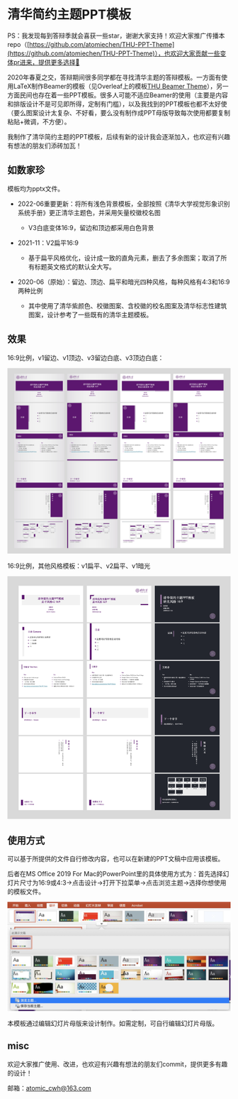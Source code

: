 # 清华简约主题PPT模板

PS：我发现每到答辩季就会喜获一些star，谢谢大家支持！欢迎大家推广传播本repo（[https://github.com/atomiechen/THU-PPT-Theme](https://github.com/atomiechen/THU-PPT-Theme)），也欢迎大家贡献一些变体pr进来，提供更多选择🤠



2020年春夏之交，答辩期间很多同学都在寻找清华主题的答辩模板。一方面有使用LaTeX制作Beamer的模板（见Overleaf上的模板[THU Beamer Theme](https://www.overleaf.com/latex/templates/thu-beamer-theme/vwnqmzndvwyb)），另一方面民间也存在着一些PPT模板。很多人可能不适应Beamer的使用（主要是内容和排版设计不是可见即所得，定制有门槛），以及我找到的PPT模板也都不太好使（要么图案设计太复杂、不好看，要么没有制作成PPT母版导致每次使用都要复制粘贴+微调，不方便）。

我制作了清华简约主题的PPT模板，后续有新的设计我会逐渐加入，也欢迎有兴趣有想法的朋友们添砖加瓦！



## 如数家珍

模板均为pptx文件。

- 2022-06重要更新：将所有浅色背景模板，全部按照《清华大学视觉形象识别系统手册》更正清华主题色，并采用矢量校徽校名图
  - V3白底变体16:9，留边和顶边都采用白色背景

- 2021-11：V2扁平16:9
  - 基于扁平风格优化，设计成一致的直角元素，删去了多余图案；取消了所有标题英文格式的默认全大写。
- 2020-06（原始）：留边、顶边、扁平和暗光四种风格，每种风格有4:3和16:9两种比例
  - 其中使用了清华紫颜色、校徽图案、含校徽的校名图案及清华标志性建筑图案，设计参考了一些既有的清华主题模板。



## 效果

16:9比例，v1留边、v1顶边、v3留边白底、v3顶边白底：

![demo](pic/demo.png)



16:9比例，其他风格模板：v1扁平、v2扁平、v1暗光

![demo2](pic/demo2.png)



## 使用方式

可以基于所提供的文件自行修改内容，也可以在新建的PPT文稿中应用该模板。

后者在MS Office 2019 For Mac的PowerPoint里的具体使用方式为：首先选择幻灯片尺寸为16:9或4:3→点击设计→打开下拉菜单→点击浏览主题→选择你想使用的模板文件。

![image-20200609202001002](pic/select_from_design.jpg)

本模板通过编辑幻灯片母版来设计制作。如需定制，可自行编辑幻灯片母版。



## misc

欢迎大家推广使用、改进，也欢迎有兴趣有想法的朋友们commit，提供更多有趣的设计！

邮箱：atomic_cwh@163.com

